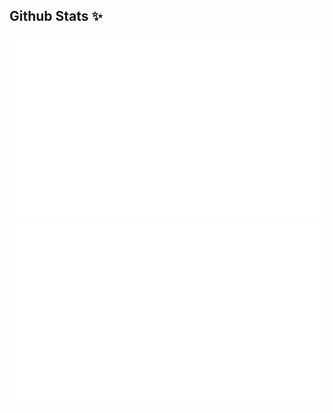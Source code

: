 ## Github Stats ✨
![](https://raw.githubusercontent.com/Wargamer-Senpai/github-stats/output/generated/languages.svg)
![](https://raw.githubusercontent.com/Wargamer-Senpai/github-stats/output/generated/overview.svg)
